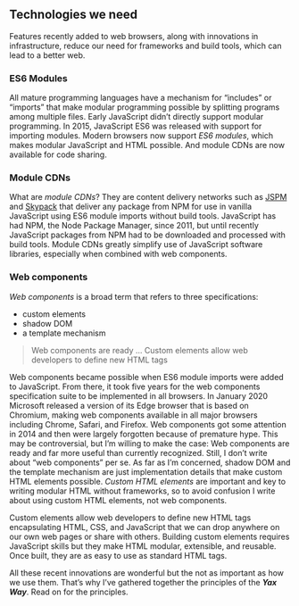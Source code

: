 ## Technologies we need

Features recently added to web browsers, along with innovations in infrastructure, reduce our need for frameworks and build tools, which can lead to a better web.

### ES6 Modules

All mature programming languages have a mechanism for “includes” or “imports” that make modular programming possible by splitting programs among multiple files. Early JavaScript didn’t directly support modular programming. In 2015, JavaScript ES6 was released with support for importing modules. Modern browsers now support _ES6 modules_, which makes modular JavaScript and HTML possible. And module CDNs are now available for code sharing.

### Module CDNs

What are _module CDNs_? They are content delivery networks such as [JSPM](https://jspm.org/) and [Skypack](https://www.skypack.dev/) that deliver any package from NPM for use in vanilla JavaScript using ES6 module imports without build tools. JavaScript has had NPM, the Node Package Manager, since 2011, but until recently JavaScript packages from NPM had to be downloaded and processed with build tools. Module CDNs greatly simplify use of JavaScript software libraries, especially when combined with web components.

### Web components

_Web components_ is a broad term that refers to three specifications:
- custom elements
- shadow DOM
- a template mechanism

> Web components are ready &hellip; Custom elements allow web developers to define new HTML tags

Web components became possible when ES6 module imports were added to JavaScript. From there, it took five years for the web components specification suite to be implemented in all browsers. In January 2020 Microsoft released a version of its Edge browser that is based on Chromium, making web components available in all major browsers including Chrome, Safari, and Firefox. Web components got some attention in 2014 and then were largely forgotten because of premature hype. This may be controversial, but I’m willing to make the case: Web components are ready and far more useful than currently recognized. Still, I don’t write about “web components” per se. As far as I’m concerned, shadow DOM and the template mechanism are just implementation details that make custom HTML elements possible. _Custom HTML elements_ are important and key to writing modular HTML without frameworks, so to avoid confusion I write about using custom HTML elements, not web components.

Custom elements allow web developers to define new HTML tags encapsulating HTML, CSS, and JavaScript that we can drop anywhere on our own web pages or share with others. Building custom elements requires JavaScript skills but they make HTML modular, extensible, and reusable. Once built, they are as easy to use as standard HTML tags.

All these recent innovations are wonderful but the not as important as how we use them. That’s why I’ve gathered together the principles of the **_Yax Way_**. Read on for the principles.
